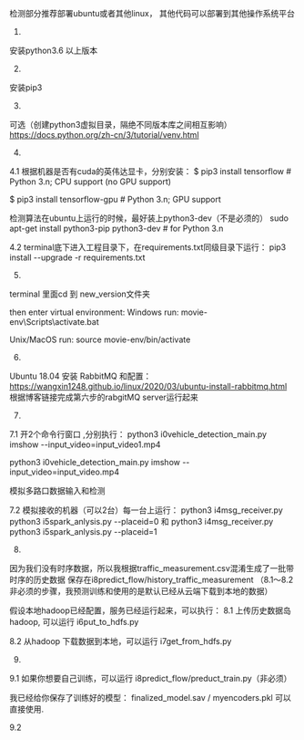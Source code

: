 检测部分推荐部署ubuntu或者其他linux，
其他代码可以部署到其他操作系统平台

1.
安装python3.6 以上版本

2. 
安装pip3 

3.
可选（创建python3虚拟目录，隔绝不同版本库之间相互影响）
https://docs.python.org/zh-cn/3/tutorial/venv.html

4.
4.1
根据机器是否有cuda的英伟达显卡，分别安装：
$ pip3 install tensorflow     # Python 3.n; CPU support (no GPU support)

$ pip3 install tensorflow-gpu # Python 3.n; GPU support

检测算法在ubuntu上运行的时候，最好装上python3-dev（不是必须的）
sudo apt-get install python3-pip python3-dev # for Python 3.n

4.2
terminal底下进入工程目录下，在requirements.txt同级目录下运行：
pip3 install --upgrade -r requirements.txt


5.
terminal 里面cd 到 new_version文件夹

then enter virtual environment:
Windows run:
movie-env\Scripts\activate.bat

Unix/MacOS run:
source movie-env/bin/activate

6.
Ubuntu 18.04 安装 RabbitMQ 和配置：
https://wangxin1248.github.io/linux/2020/03/ubuntu-install-rabbitmq.html
根据博客链接完成第六步的rabgitMQ server运行起来

7.

7.1
开2个命令行窗口 ,分别执行：
python3 i0vehicle_detection_main.py imshow --input_video=input_video1.mp4

python3 i0vehicle_detection_main.py imshow --input_video=input_video.mp4

模拟多路口数据输入和检测

7.2
模拟接收的机器（可以2台）每一台上运行：
python3 i4msg_receiver.py 
python3 i5spark_anlysis.py --placeid=0
和
python3 i4msg_receiver.py 
python3 i5spark_anlysis.py --placeid=1

8.
因为我们没有时序数据，所以我根据traffic_measurement.csv混淆生成了一批带时序的历史数据
保存在i8predict_flow/history_traffic_measurement
（8.1～8.2非必须的步骤，我预测训练和使用的是默认已经从云端下载到本地的数据）

假设本地hadoop已经配置，服务已经运行起来，可以执行：
8.1
上传历史数据岛hadoop, 可以运行 i6put_to_hdfs.py

8.2
从hadoop 下载数据到本地，可以运行 i7get_from_hdfs.py

9.
9.1
如果你想要自己训练，可以运行 i8predict_flow/preduct_train.py（非必须）

我已经给你保存了训练好的模型： finalized_model.sav / myencoders.pkl
可以直接使用.

9.2







